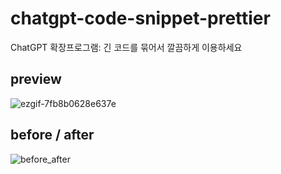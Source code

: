 # chatgpt-code-snippet-prettier

ChatGPT 확장프로그램: 긴 코드를 묶어서 깔끔하게 이용하세요

## preview

![ezgif-7fb8b0628e637e](https://github.com/user-attachments/assets/d7b0cdd9-78b3-4028-91db-d38719ca782d)



## before / after

![before_after](https://github.com/user-attachments/assets/0515ee1a-aa81-44ff-903a-575852d941d5)
